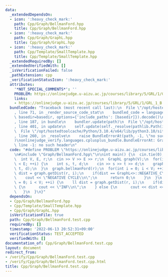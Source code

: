 ```yaml
---
data:
  _extendedDependsOn:
  - icon: ':heavy_check_mark:'
    path: Cpp/Graph/BellmanFord.hpp
    title: Cpp/Graph/BellmanFord.hpp
  - icon: ':heavy_check_mark:'
    path: Cpp/Graph/GraphL.hpp
    title: Cpp/Graph/GraphL.hpp
  - icon: ':heavy_check_mark:'
    path: Cpp/Template/SmallTemplate.hpp
    title: Cpp/Template/SmallTemplate.hpp
  _extendedRequiredBy: []
  _extendedVerifiedWith: []
  _isVerificationFailed: false
  _pathExtension: cpp
  _verificationStatusIcon: ':heavy_check_mark:'
  attributes:
    '*NOT_SPECIAL_COMMENTS*': ''
    PROBLEM: https://onlinejudge.u-aizu.ac.jp/courses/library/5/GRL/1/GRL_1_B
    links:
    - https://onlinejudge.u-aizu.ac.jp/courses/library/5/GRL/1/GRL_1_B
  bundledCode: "Traceback (most recent call last):\n  File \"/opt/hostedtoolcache/Python/3.10.4/x64/lib/python3.10/site-packages/onlinejudge_verify/documentation/build.py\"\
    , line 71, in _render_source_code_stat\n    bundled_code = language.bundle(stat.path,\
    \ basedir=basedir, options={'include_paths': [basedir]}).decode()\n  File \"/opt/hostedtoolcache/Python/3.10.4/x64/lib/python3.10/site-packages/onlinejudge_verify/languages/cplusplus.py\"\
    , line 187, in bundle\n    bundler.update(path)\n  File \"/opt/hostedtoolcache/Python/3.10.4/x64/lib/python3.10/site-packages/onlinejudge_verify/languages/cplusplus_bundle.py\"\
    , line 401, in update\n    self.update(self._resolve(pathlib.Path(included), included_from=path))\n\
    \  File \"/opt/hostedtoolcache/Python/3.10.4/x64/lib/python3.10/site-packages/onlinejudge_verify/languages/cplusplus_bundle.py\"\
    , line 260, in _resolve\n    raise BundleErrorAt(path, -1, \"no such header\"\
    )\nonlinejudge_verify.languages.cplusplus_bundle.BundleErrorAt: Graph/BellmanFord.hpp:\
    \ line -1: no such header\n"
  code: "#define PROBLEM \"https://onlinejudge.u-aizu.ac.jp/courses/library/5/GRL/1/GRL_1_B\"\
    \n#include \"Graph/BellmanFord.hpp\"\n\nint main() {\n  cin.tie(0);\n  ios::sync_with_stdio(false);\n\
    \  int V, E, r;\n  cin >> V >> E >> r;\n  GraphL graph(V);\n  for(int i = 0; i\
    \ < E; ++i) {\n    int s, t, d;\n    cin >> s >> t >> d;\n    graph.add_edge(s,\
    \ t, d);\n  }\n  graph.bellmanFord(r);\n  for(int i = 0; i < V; ++i) {\n    ll\
    \ dist = graph.getDist(r, i);\n    if(dist == GraphL<>::NEGATIVE_CYCLE) {\n  \
    \    cout << \"NEGATIVE CYCLE\\n\";\n      return 0;\n    }\n  }\n  for(int i\
    \ = 0; i < V; ++i) {\n    ll dist = graph.getDist(r, i);\n    if(dist == GraphL<>::UNREACHABLE)\
    \ {\n      cout << \"INF\\n\";\n    } else {\n      cout << dist << '\\n';\n \
    \   }\n  }\n}"
  dependsOn:
  - Cpp/Graph/BellmanFord.hpp
  - Cpp/Template/SmallTemplate.hpp
  - Cpp/Graph/GraphL.hpp
  isVerificationFile: true
  path: Cpp/Graph/BellmanFord.test.cpp
  requiredBy: []
  timestamp: '2022-06-13 20:52:31+09:00'
  verificationStatus: TEST_ACCEPTED
  verifiedWith: []
documentation_of: Cpp/Graph/BellmanFord.test.cpp
layout: document
redirect_from:
- /verify/Cpp/Graph/BellmanFord.test.cpp
- /verify/Cpp/Graph/BellmanFord.test.cpp.html
title: Cpp/Graph/BellmanFord.test.cpp
---
```

